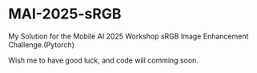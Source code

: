 # MAI-2025-sRGB
My Solution for the Mobile AI 2025 Workshop sRGB Image Enhancement Challenge.(Pytorch)

Wish me to have good luck, and code will comming soon.

